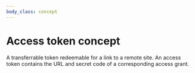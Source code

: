 ```yaml
---
body_class: concept
---
```


# Access token concept

<section>

A transferrable token redeemable for a link to a remote
site.  An access token contains the URL and secret code of a
corresponding access grant.

</section>
